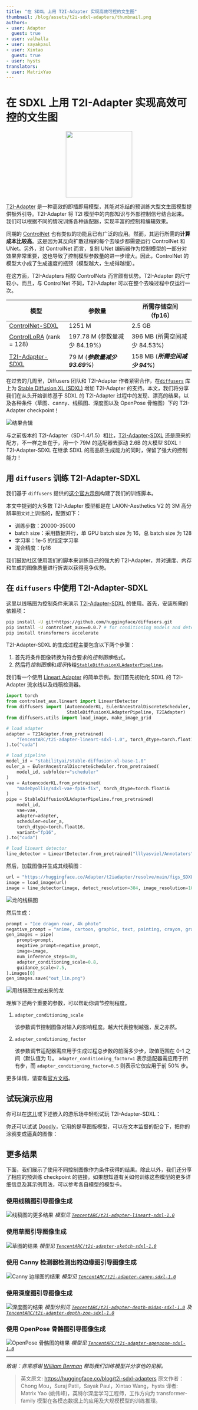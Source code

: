 ```yaml
---
title: "在 SDXL 上用 T2I-Adapter 实现高效可控的文生图"
thumbnail: /blog/assets/t2i-sdxl-adapters/thumbnail.png
authors:
- user: Adapter
  guest: true
- user: valhalla
- user: sayakpaul
- user: Xintao
  guest: true
- user: hysts
translators:
- user: MatrixYao
---
```


# 在 SDXL 上用 T2I-Adapter 实现高效可控的文生图

<!-- {blog_metadata} -->
<!-- {authors} -->

<p align="center">
  <img src="https://huggingface.co/datasets/huggingface/documentation-images/resolve/main/blog/t2i-adapters-sdxl/hf_tencent.png" height=180/>
</p>

[T2I-Adapter](https://huggingface.co/papers/2302.08453) 是一种高效的即插即用模型，其能对冻结的预训练大型文生图模型提供额外引导。T2I-Adapter 将 T2I 模型中的内部知识与外部控制信号结合起来。我们可以根据不同的情况训练各种适配器，实现丰富的控制和编辑效果。

同期的 [ControlNet](https://hf.co/papers/2302.05543) 也有类似的功能且已有广泛的应用。然而，其运行所需的**计算成本比较高**。这是因为其反向扩散过程的每个去噪步都需要运行 ControlNet 和 UNet。另外，对 ControlNet 而言，复制 UNet 编码器作为控制模型的一部分对效果非常重要，这也导致了控制模型参数量的进一步增大。因此，ControlNet 的模型大小成了生成速度的瓶颈（模型越大，生成得越慢）。

在这方面，T2I-Adapters 相较 ControlNets 而言颇有优势。T2I-Adapter 的尺寸较小，而且，与 ControlNet 不同，T2I-Adapter 可以在整个去噪过程中仅运行一次。

| **模型** | **参数量** | **所需存储空间（fp16）** |
| --- | --- | --- |
| [ControlNet-SDXL](https://huggingface.co/diffusers/controlnet-canny-sdxl-1.0) | 1251 M | 2.5 GB |
| [ControlLoRA](https://huggingface.co/stabilityai/control-lora) (rank = 128) | 197.78 M (参数量减少 84.19%)  | 396 MB (所需空间减少 84.53%) |
| [T2I-Adapter-SDXL](https://huggingface.co/TencentARC/t2i-adapter-canny-sdxl-1.0) | 79 M (**_参数量减少 93.69%_**) | 158 MB (**_所需空间减少 94%_**) |

在过去的几周里，Diffusers 团队和 T2I-Adapter 作者紧密合作，在[`diffusers`](https://github.com/huggingface/diffusers) 库上为 [Stable Diffusion XL (SDXL)](https://huggingface.co/papers/2307.01952) 增加 T2I-Adapter 的支持。本文，我们将分享我们在从头开始训练基于 SDXL 的 T2I-Adapter 过程中的发现、漂亮的结果，以及各种条件（草图、canny、线稿图、深度图以及 OpenPose 骨骼图）下的 T2I-Adapter checkpoint！

![结果合辑](https://huggingface.co/datasets/huggingface/documentation-images/resolve/main/blog/t2i-adapters-sdxl/results_collage.png)

与之前版本的 T2I-Adapter（SD-1.4/1.5）相比，[T2I-Adapter-SDXL](https://github.com/TencentARC/T2I-Adapter) 还是原来的配方，不一样之处在于，用一个 79M 的适配器去驱动 2.6B 的大模型 SDXL！ T2I-Adapter-SDXL 在继承 SDXL 的高品质生成能力的同时，保留了强大的控制能力！

## 用 `diffusers` 训练 T2I-Adapter-SDXL 

我们基于 `diffusers` 提供的[这个官方示例](https://github.com/huggingface/diffusers/blob/main/examples/t2i_adapter/README_sdxl.md)构建了我们的训练脚本。

本文中提到的大多数 T2I-Adapter 模型都是在 LAION-Aesthetics V2 的 3M 高分辨率`图文对`上训练的，配置如下：

- 训练步数：20000-35000
- batch size：采用数据并行，单 GPU batch size 为 16，总 batch size 为 128
- 学习率：1e-5 的恒定学习率
- 混合精度：fp16

我们鼓励社区使用我们的脚本来训练自己的强大的 T2I-Adapter，并对速度、内存和生成的图像质量进行折衷以获得竞争优势。

## 在 `diffusers` 中使用 T2I-Adapter-SDXL

这里以线稿图为控制条件来演示 [T2I-Adapter-SDXL](https://github.com/TencentARC/T2I-Adapter/tree/XL) 的使用。首先，安装所需的依赖项：

```bash
pip install -U git+https://github.com/huggingface/diffusers.git
pip install -U controlnet_aux==0.0.7 # for conditioning models and detectors
pip install transformers accelerate 
```

T2I-Adapter-SDXL 的生成过程主要包含以下两个步骤：

1. 首先将条件图像转换为符合要求的*控制图像*格式。
2. 然后将*控制图像*和*提示*传给[`StableDiffusionXLAdapterPipeline`](https://github.com/huggingface/diffusers/blob/0ec7a02b6a609a31b442cdf18962d7238c5be25d/src/diffusers/pipelines/t2i_adapter/pipeline_stable_diffusion_xl_adapter.py#L126)。


我们看一个使用 [Lineart Adapter](https://huggingface.co/TencentARC/t2i-adapter-lineart-sdxl-1.0) 的简单示例。我们首先初始化 SDXL 的 T2I-Adapter 流水线以及线稿检测器。

```python
import torch
from controlnet_aux.lineart import LineartDetector
from diffusers import (AutoencoderKL, EulerAncestralDiscreteScheduler,
                       StableDiffusionXLAdapterPipeline, T2IAdapter)
from diffusers.utils import load_image, make_image_grid

# load adapter
adapter = T2IAdapter.from_pretrained(
    "TencentARC/t2i-adapter-lineart-sdxl-1.0", torch_dtype=torch.float16, varient="fp16"
).to("cuda")

# load pipeline
model_id = "stabilityai/stable-diffusion-xl-base-1.0"
euler_a = EulerAncestralDiscreteScheduler.from_pretrained(
    model_id, subfolder="scheduler"
)
vae = AutoencoderKL.from_pretrained(
    "madebyollin/sdxl-vae-fp16-fix", torch_dtype=torch.float16
)
pipe = StableDiffusionXLAdapterPipeline.from_pretrained(
    model_id,
    vae=vae,
    adapter=adapter,
    scheduler=euler_a,
    torch_dtype=torch.float16,
    variant="fp16",
).to("cuda")

# load lineart detector
line_detector = LineartDetector.from_pretrained("lllyasviel/Annotators").to("cuda")
```

然后，加载图像并生成其线稿图：

```python
url = "https://huggingface.co/Adapter/t2iadapter/resolve/main/figs_SDXLV1.0/org_lin.jpg"
image = load_image(url)
image = line_detector(image, detect_resolution=384, image_resolution=1024)
```

![龙的线稿图](https://huggingface.co/datasets/huggingface/documentation-images/resolve/main/blog/t2i-adapters-sdxl/lineart_dragon.png)

然后生成：

```python
prompt = "Ice dragon roar, 4k photo"
negative_prompt = "anime, cartoon, graphic, text, painting, crayon, graphite, abstract, glitch, deformed, mutated, ugly, disfigured"
gen_images = pipe(
    prompt=prompt,
    negative_prompt=negative_prompt,
    image=image,
    num_inference_steps=30,
    adapter_conditioning_scale=0.8,
    guidance_scale=7.5,
).images[0]
gen_images.save("out_lin.png")
```

![用线稿图生成出来的龙](https://huggingface.co/datasets/huggingface/documentation-images/resolve/main/blog/t2i-adapters-sdxl/lineart_generated_dragon.png)

理解下述两个重要的参数，可以帮助你调节控制程度。

1. `adapter_conditioning_scale`
    
    该参数调节控制图像对输入的影响程度。越大代表控制越强，反之亦然。
    
2. `adapter_conditioning_factor`
    
    该参数调节适配器需应用于生成过程总步数的前面多少步，取值范围在 0-1 之间（默认值为 1）。 `adapter_conditioning_factor=1` 表示适配器需应用于所有步，而 `adapter_conditioning_factor=0.5` 则表示它仅应用于前 50% 步。

更多详情，请查看[官方文档](https://huggingface.co/docs/diffusers/main/en/api/pipelines/stable_diffusion/adapter)。

## 试玩演示应用

你可以在[这儿](https://huggingface.co/spaces/TencentARC/T2I-Adapter-SDXL)或下述嵌入的游乐场中轻松试玩 T2I-Adapter-SDXL：

<script type="module" src="https://gradio.s3-us-west-2.amazonaws.com/3.43.1/gradio.js"></script>
<gradio-app src="https://tencentarc-t2i-adapter-sdxl.hf.space"></gradio-app>

你还可以试试 [Doodly](https://huggingface.co/spaces/TencentARC/T2I-Adapter-SDXL-Sketch)，它用的是草图版模型，可以在文本监督的配合下，把你的涂鸦变成逼真的图像：

<script type="module" src="https://gradio.s3-us-west-2.amazonaws.com/3.43.1/gradio.js"></script>
<gradio-app src="https://tencentarc-t2i-adapter-sdxl-sketch.hf.space"></gradio-app>

## 更多结果

下面，我们展示了使用不同控制图像作为条件获得的结果。除此以外，我们还分享了相应的预训练 checkpoint 的链接。如果想知道有关如何训练这些模型的更多详细信息及其示例用法，可以参考各自模型的模型卡。

### 使用线稿图引导图像生成

![线稿图的更多结果](https://huggingface.co/datasets/huggingface/documentation-images/resolve/main/blog/t2i-adapters-sdxl/lineart_guided.png)
*模型见 [`TencentARC/t2i-adapter-lineart-sdxl-1.0`](https://huggingface.co/TencentARC/t2i-adapter-lineart-sdxl-1.0)*

### 使用草图引导图像生成

![草图的结果](https://huggingface.co/datasets/huggingface/documentation-images/resolve/main/blog/t2i-adapters-sdxl/sketch_guided.png)
*模型见 [`TencentARC/t2i-adapter-sketch-sdxl-1.0`](https://huggingface.co/TencentARC/t2i-adapter-sketch-sdxl-1.0)*

### 使用 Canny 检测器检测出的边缘图引导图像生成

![Canny 边缘图的结果](https://huggingface.co/datasets/huggingface/documentation-images/resolve/main/blog/t2i-adapters-sdxl/canny_guided.png)
*模型见 [`TencentARC/t2i-adapter-canny-sdxl-1.0`](https://huggingface.co/TencentARC/t2i-adapter-canny-sdxl-1.0)*

### 使用深度图引导图像生成

![深度图的结果](https://huggingface.co/datasets/huggingface/documentation-images/resolve/main/blog/t2i-adapters-sdxl/depth_guided.png)
*模型分别见 [`TencentARC/t2i-adapter-depth-midas-sdxl-1.0`](https://huggingface.co/TencentARC/t2i-adapter-depth-midas-sdxl-1.0) 及 [`TencentARC/t2i-adapter-depth-zoe-sdxl-1.0`](https://huggingface.co/TencentARC/t2i-adapter-depth-zoe-sdxl-1.0)*

### 使用 OpenPose 骨骼图引导图像生成

![OpenPose 骨骼图的结果](https://huggingface.co/datasets/huggingface/documentation-images/resolve/main/blog/t2i-adapters-sdxl/pose_guided.png)
*模型见 [`TencentARC/t2i-adapter-openpose-sdxl-1.0`](https://hf.co/TencentARC/t2i-adapter-openpose-sdxl-1.0)*

---

*致谢：非常感谢 [William Berman](https://twitter.com/williamLberman) 帮助我们训练模型并分享他的见解。*

> 英文原文: <url> https://huggingface.co/blog/t2i-sdxl-adapters </url>
> 原文作者：Chong Mou，Suraj Patil，Sayak Paul，Xintao Wang，hysts
> 译者: Matrix Yao (姚伟峰)，英特尔深度学习工程师，工作方向为 transformer-family 模型在各模态数据上的应用及大规模模型的训练推理。

